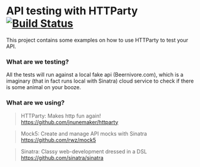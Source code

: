 # API testing with HTTParty [![Build Status](https://travis-ci.org/chaoscifer/api-testing-with-httparty.svg?branch=master)](https://travis-ci.org/chaoscifer/api-testing-with-httparty)

This project contains some examples on how to use HTTParty to test your API.

### What are we testing?

All the tests will run against a local fake api (Beernivore.com), which is a imaginary (that in fact runs local with Sinatra) cloud service to check if there is some animal on your booze.

### What are we using?

>HTTParty: Makes http fun again!
https://github.com/jnunemaker/httparty

>Mock5: Create and manage API mocks with Sinatra
https://github.com/rwz/mock5

>Sinatra: Classy web-development dressed in a DSL
https://github.com/sinatra/sinatra